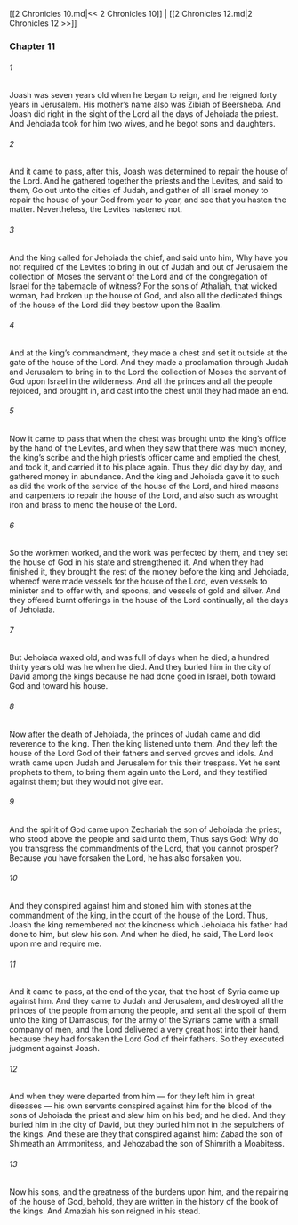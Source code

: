 [[2 Chronicles 10.md|<< 2 Chronicles 10]]  |  [[2 Chronicles 12.md|2 Chronicles 12 >>]]

### Chapter 11
###### 1
Joash was seven years old when he began to reign, and he reigned forty years in Jerusalem. His mother’s name also was Zibiah of Beersheba. And Joash did right in the sight of the Lord all the days of Jehoiada the priest. And Jehoiada took for him two wives, and he begot sons and daughters.

###### 2
And it came to pass, after this, Joash was determined to repair the house of the Lord. And he gathered together the priests and the Levites, and said to them, Go out unto the cities of Judah, and gather of all Israel money to repair the house of your God from year to year, and see that you hasten the matter. Nevertheless, the Levites hastened not.

###### 3
And the king called for Jehoiada the chief, and said unto him, Why have you not required of the Levites to bring in out of Judah and out of Jerusalem the collection of Moses the servant of the Lord and of the congregation of Israel for the tabernacle of witness? For the sons of Athaliah, that wicked woman, had broken up the house of God, and also all the dedicated things of the house of the Lord did they bestow upon the Baalim.

###### 4
And at the king’s commandment, they made a chest and set it outside at the gate of the house of the Lord. And they made a proclamation through Judah and Jerusalem to bring in to the Lord the collection of Moses the servant of God upon Israel in the wilderness. And all the princes and all the people rejoiced, and brought in, and cast into the chest until they had made an end.

###### 5
Now it came to pass that when the chest was brought unto the king’s office by the hand of the Levites, and when they saw that there was much money, the king’s scribe and the high priest’s officer came and emptied the chest, and took it, and carried it to his place again. Thus they did day by day, and gathered money in abundance. And the king and Jehoiada gave it to such as did the work of the service of the house of the Lord, and hired masons and carpenters to repair the house of the Lord, and also such as wrought iron and brass to mend the house of the Lord.

###### 6
So the workmen worked, and the work was perfected by them, and they set the house of God in his state and strengthened it. And when they had finished it, they brought the rest of the money before the king and Jehoiada, whereof were made vessels for the house of the Lord, even vessels to minister and to offer with, and spoons, and vessels of gold and silver. And they offered burnt offerings in the house of the Lord continually, all the days of Jehoiada.

###### 7
But Jehoiada waxed old, and was full of days when he died; a hundred thirty years old was he when he died. And they buried him in the city of David among the kings because he had done good in Israel, both toward God and toward his house.

###### 8
Now after the death of Jehoiada, the princes of Judah came and did reverence to the king. Then the king listened unto them. And they left the house of the Lord God of their fathers and served groves and idols. And wrath came upon Judah and Jerusalem for this their trespass. Yet he sent prophets to them, to bring them again unto the Lord, and they testified against them; but they would not give ear.

###### 9
And the spirit of God came upon Zechariah the son of Jehoiada the priest, who stood above the people and said unto them, Thus says God: Why do you transgress the commandments of the Lord, that you cannot prosper? Because you have forsaken the Lord, he has also forsaken you.

###### 10
And they conspired against him and stoned him with stones at the commandment of the king, in the court of the house of the Lord. Thus, Joash the king remembered not the kindness which Jehoiada his father had done to him, but slew his son. And when he died, he said, The Lord look upon me and require me.

###### 11
And it came to pass, at the end of the year, that the host of Syria came up against him. And they came to Judah and Jerusalem, and destroyed all the princes of the people from among the people, and sent all the spoil of them unto the king of Damascus; for the army of the Syrians came with a small company of men, and the Lord delivered a very great host into their hand, because they had forsaken the Lord God of their fathers. So they executed judgment against Joash.

###### 12
And when they were departed from him — for they left him in great diseases — his own servants conspired against him for the blood of the sons of Jehoiada the priest and slew him on his bed; and he died. And they buried him in the city of David, but they buried him not in the sepulchers of the kings. And these are they that conspired against him: Zabad the son of Shimeath an Ammonitess, and Jehozabad the son of Shimrith a Moabitess.

###### 13
Now his sons, and the greatness of the burdens upon him, and the repairing of the house of God, behold, they are written in the history of the book of the kings. And Amaziah his son reigned in his stead.
